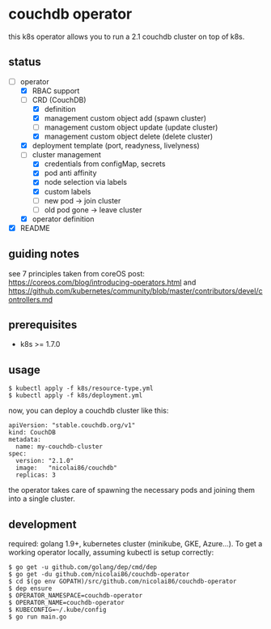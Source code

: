 # couchdb operator

this k8s operator allows you to run a 2.1 couchdb cluster on top of k8s. 

## status

- [ ] operator
  - [x] RBAC support
  - [ ] CRD (CouchDB)
    - [x] definition
    - [x] management custom object add (spawn cluster)
    - [ ] management custom object update (update cluster)
    - [x] management custom object delete (delete cluster)
  - [x] deployment template (port, readyness, livelyness)
  - [ ] cluster management
    - [x] credentials from configMap, secrets
    - [x] pod anti affinity
    - [x] node selection via labels
    - [x] custom labels
    - [ ] new pod -> join cluster
    - [ ] old pod gone -> leave cluster
  - [x] operator definition
- [x] README

## guiding notes

see 7 principles taken from coreOS post: https://coreos.com/blog/introducing-operators.html and https://github.com/kubernetes/community/blob/master/contributors/devel/controllers.md
## prerequisites 

- k8s >= 1.7.0

## usage

```
$ kubectl apply -f k8s/resource-type.yml
$ kubectl apply -f k8s/deployment.yml
```

now, you can deploy a couchdb cluster like this:

```
apiVersion: "stable.couchdb.org/v1"
kind: CouchDB
metadata:
  name: my-couchdb-cluster
spec:
  version: "2.1.0"
  image:   "nicolai86/couchdb"
  replicas: 3 
```

the operator takes care of spawning the necessary pods and joining them into a single cluster.

## development

required: golang 1.9+, kubernetes cluster (minikube, GKE, Azure...).
To get a working operator locally, assuming kubectl is setup correctly:

```
$ go get -u github.com/golang/dep/cmd/dep
$ go get -du github.com/nicolai86/couchdb-operator
$ cd $(go env GOPATH)/src/github.com/nicolai86/couchdb-operator
$ dep ensure
$ OPERATOR_NAMESPACE=couchdb-operator 
$ OPERATOR_NAME=couchdb-operator 
$ KUBECONFIG=~/.kube/config 
$ go run main.go
```